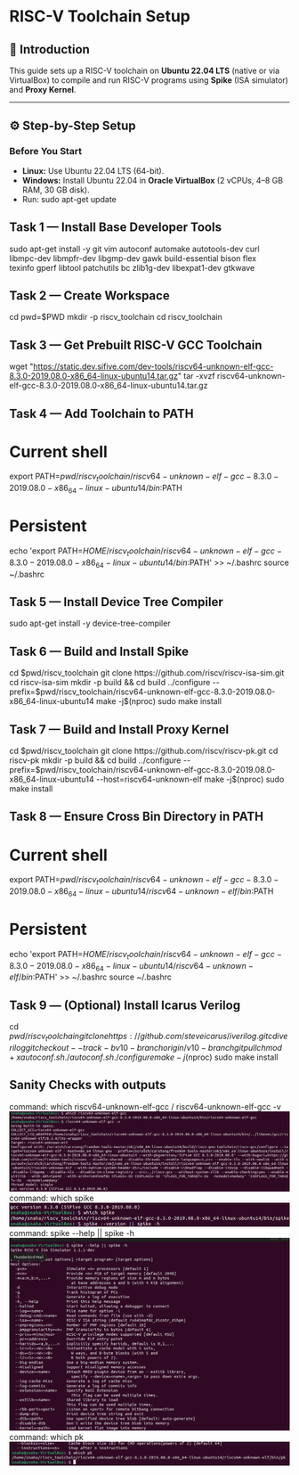 # RISC-V Toolchain Setup

## 📌 Introduction
This guide sets up a RISC-V toolchain on **Ubuntu 22.04 LTS** (native or via VirtualBox) to compile and run RISC-V programs using **Spike** (ISA simulator) and **Proxy Kernel**.

---

## ⚙️ Step-by-Step Setup

### **Before You Start**
- **Linux:** Use Ubuntu 22.04 LTS (64-bit).
- **Windows:** Install Ubuntu 22.04 in **Oracle VirtualBox** (2 vCPUs, 4–8 GB RAM, 30 GB disk).
- Run:
sudo apt-get update

## Task 1 — Install Base Developer Tools

sudo apt-get install -y git vim autoconf automake autotools-dev curl \
libmpc-dev libmpfr-dev libgmp-dev gawk build-essential bison flex \
texinfo gperf libtool patchutils bc zlib1g-dev libexpat1-dev gtkwave

## Task 2 — Create Workspace

cd
pwd=$PWD
mkdir -p riscv_toolchain
cd riscv_toolchain

## Task 3 — Get Prebuilt RISC-V GCC Toolchain

wget "https://static.dev.sifive.com/dev-tools/riscv64-unknown-elf-gcc-8.3.0-2019.08.0-x86_64-linux-ubuntu14.tar.gz"
tar -xvzf riscv64-unknown-elf-gcc-8.3.0-2019.08.0-x86_64-linux-ubuntu14.tar.gz

## Task 4 — Add Toolchain to PATH

# Current shell
export PATH=$pwd/riscv_toolchain/riscv64-unknown-elf-gcc-8.3.0-2019.08.0-x86_64-linux-ubuntu14/bin:$PATH

# Persistent
echo 'export PATH=$HOME/riscv_toolchain/riscv64-unknown-elf-gcc-8.3.0-2019.08.0-x86_64-linux-ubuntu14/bin:$PATH' >> ~/.bashrc
source ~/.bashrc

## Task 5 — Install Device Tree Compiler

sudo apt-get install -y device-tree-compiler

## Task 6 — Build and Install Spike

cd $pwd/riscv_toolchain
git clone https://github.com/riscv/riscv-isa-sim.git
cd riscv-isa-sim
mkdir -p build && cd build
../configure --prefix=$pwd/riscv_toolchain/riscv64-unknown-elf-gcc-8.3.0-2019.08.0-x86_64-linux-ubuntu14
make -j$(nproc)
sudo make install

## Task 7 — Build and Install Proxy Kernel

cd $pwd/riscv_toolchain
git clone https://github.com/riscv/riscv-pk.git
cd riscv-pk
mkdir -p build && cd build
../configure --prefix=$pwd/riscv_toolchain/riscv64-unknown-elf-gcc-8.3.0-2019.08.0-x86_64-linux-ubuntu14 --host=riscv64-unknown-elf
make -j$(nproc)
sudo make install

## Task 8 — Ensure Cross Bin Directory in PATH

# Current shell
export PATH=$pwd/riscv_toolchain/riscv64-unknown-elf-gcc-8.3.0-2019.08.0-x86_64-linux-ubuntu14/riscv64-unknown-elf/bin:$PATH

# Persistent
echo 'export PATH=$HOME/riscv_toolchain/riscv64-unknown-elf-gcc-8.3.0-2019.08.0-x86_64-linux-ubuntu14/riscv64-unknown-elf/bin:$PATH' >> ~/.bashrc
source ~/.bashrc

## Task 9 — (Optional) Install Icarus Verilog

cd $pwd/riscv_toolchain
git clone https://github.com/steveicarus/iverilog.git
cd iverilog
git checkout --track -b v10-branch origin/v10-branch
git pull
chmod +x autoconf.sh
./autoconf.sh
./configure
make -j$(nproc)
sudo make install

## Sanity Checks with outputs

command: which riscv64-unknown-elf-gcc / riscv64-unknown-elf-gcc -v
![output](RISCV_gcc.png)
command: which spike
![output](wh_spike.png)
command: spike --help || spike -h
![output](spike_ver.png)
command: which pk
![output](wh_pk.png)


